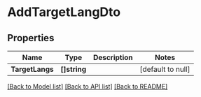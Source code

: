 # AddTargetLangDto

## Properties
Name | Type | Description | Notes
------------ | ------------- | ------------- | -------------
**TargetLangs** | **[]string** |  | [default to null]

[[Back to Model list]](../README.md#documentation-for-models) [[Back to API list]](../README.md#documentation-for-api-endpoints) [[Back to README]](../README.md)


